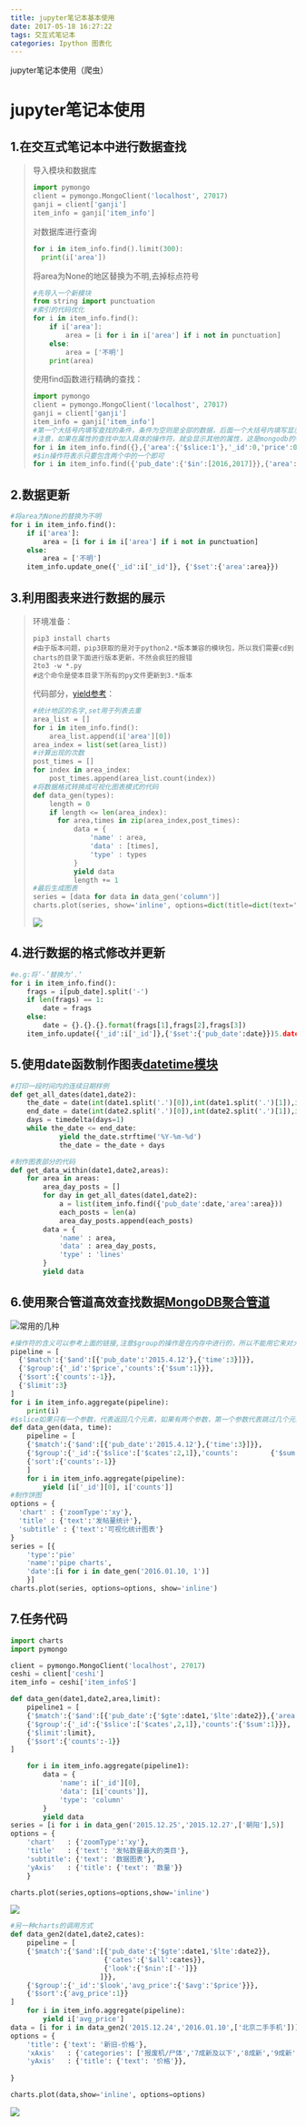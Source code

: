```yaml
---
title: jupyter笔记本基本使用
date: 2017-05-18 16:27:22
tags: 交互式笔记本
categories: Ipython 图表化
---
```

jupyter笔记本使用（爬虫）
<!--more-->
# jupyter笔记本使用

## 1.在交互式笔记本中进行数据查找

> 导入模块和数据库
>
> ```python
> import pymongo
> client = pymongo.MongoClient('localhost', 27017)
> ganji = client['ganji']
> item_info = ganji['item_info']
> ```
>
> 对数据库进行查询
>
> ```python
> for i in item_info.find().limit(300):
> 	print(i['area'])
> ```
>
> 将area为None的地区替换为不明,去掉标点符号
>
> ```python
> #先导入一个新模块
> from string import punctuation
> #索引的代码优化
> for i in item_info.find():
>     if i['area']:
>         area = [i for i in i['area'] if i not in punctuation]
>     else:
>         area = ['不明']
>     print(area)
> ```
>
> 使用find函数进行精确的查找：
>
> ```python
> import pymongo
> client = pymongo.MongoClient('localhost', 27017)
> ganji = client['ganji']
> item_info = ganji['item_info']
> #第一个大括号内填写查找的条件，条件为空则是全部的数据，后面一个大括号内填写显示的条件，value为0表示不显示,$slice进行分片，返回可被分片数据中的第一个。
> #注意，如果在属性的查找中加入具体的操作符，就会显示其他的属性，这是mongodb的特殊显示方式。
> for i in item_info.find({},{'area':{'$slice:1'},'_id':0,'price':0})
> #$in操作符表示只要包含两个中的一个即可
> for i in item_info.find({'pub_date':{'$in':[2016,2017]}},{'area':{'$slice:1'},'_id':0,'price':0})
> ```
>
> 

## 2.数据更新

```python
#将area为None的替换为不明
for i in item_info.find():
    if i['area']:
        area = [i for i in i['area'] if i not in punctuation]
    else:
        area = ['不明']
    item_info.update_one({'_id':i['_id']}, {'$set':{'area':area}})
```

## 3.利用图表来进行数据的展示

> 环境准备：
>
> ```shell
> pip3 install charts
> #由于版本问题，pip3获取的是对于python2.*版本兼容的模块包，所以我们需要cd到charts的目录下面进行版本更新，不然会疯狂的报错
> 2to3 -w *.py
> #这个命令是使本目录下所有的py文件更新到3.*版本
> ```
>
> 代码部分，[yield参考](http://www.cnblogs.com/tqsummer/archive/2010/12/27/1917927.html)：
>
> ```python
> #统计地区的名字,set用于列表去重
> area_list = []
> for i in item_info.find():
>     area_list.append(i['area'][0])
> area_index = list(set(area_list))
> #计算出现的次数
> post_times = []
> for index in area_index:
>     post_times.append(area_list.count(index))
> #将数据格式转换成可视化图表模式的代码
> def data_gen(types):
>     length = 0
>     if length <= len(area_index):
>     	for area,times in zip(area_index,post_times):
>         	data = {
>           	'name' : area,
>           	'data' : [times],
>           	'type' : types
>         	}
>         	yield data
>         	length += 1
> #最后生成图表
> series = [data for data in data_gen('column')]
> charts.plot(series, show='inline', options=dict(title=dict(text='七日内二手物品销售统计')))
> ```
>
> ![](http://omg5mjb8v.bkt.clouddn.com/252E2171-55DD-407C-82B7-A9BAA6F7E82D.png)

## 4.进行数据的格式修改并更新

```python
#e.g:将‘-’替换为‘.‘
for i in item_info.find():
    frags = i[pub_date].split('-')
    if len(frags) == 1:
        date = frags
    else:
        date = {}.{}.{}.format(frags[1],frags[2],frags[3])
    item_info.update({'_id':i['_id']},{'$set':{'pub_date':date}})5.date函数的使用
```

## 5.使用date函数制作图表[datetime模块](https://my.oschina.net/whp/blog/130710)

```python
#打印一段时间内的连续日期样例
def get_all_dates(date1,date2):
    the_date = date(int(date1.split('.')[0]),int(date1.split('.')[1]),int(date1.split('.')[2]))
    end_date = date(int(date2.split('.')[0]),int(date2.split('.')[1]),int(date2.split('.')[2]))
    days = timedelta(days=1)
    while the_date <= end_date:
            yield the_date.strftime('%Y-%m-%d')
            the_date = the_date + days      
```

```python
#制作图表部分的代码
def get_data_within(date1,date2,areas):
    for area in areas:
        area_day_posts = []
        for day in get_all_dates(date1,date2):
            a = list(item_info.find({'pub_date':date,'area':area}))
            each_posts = len(a)
            area_day_posts.append(each_posts)
        data = {
            'name' : area,
            'data' : area_day_posts,
            'type' : 'lines'
        }
        yield data
```

## 6.使用聚合管道高效查找数据[MongoDB聚合管道](http://blog.csdn.net/zhangzhebjut/article/details/16848045)

![常用的几种](http://omg5mjb8v.bkt.clouddn.com/C4DFB493-E981-4C81-BEA9-DE3F088943A2.png)

```python
#操作符的含义可以参考上面的链接,注意$group的操作是在内存中进行的，所以不能用它来对大量个数的文档来进行分组
pipeline = [
  {'$match':{'$and':[{'pub_date':'2015.4.12'},{'time':3}]}},
  {'$group':{'_id':'$price','counts':{'$sum':1}}},
  {'$sort':{'counts':-1}},
  {'$limit':3}
]
for i in item_info.aggregate(pipeline):
    print(i)
#$slice如果只有一个参数，代表返回几个元素，如果有两个参数，第一个参数代表跳过几个元素，第二个参数代表返回几个元素。
def data_gen(data, time):
    pipeline = [
  	{'$match':{'$and':[{'pub_date':'2015.4.12'},{'time':3}]}},
  	{'$group':{'_id':{'$slice':['$cates':2,1]},'counts':		{'$sum':1}}},
  	{'sort':{'counts':-1}}
	]
    for i in item_info.aggregate(pipeline):
    	yield [i['_id'][0], i['counts']]
#制作饼图
options = {
  'chart' : {'zoomType':'xy'},
  'title' : {'text':'发帖量统计'},
  'subtitle' : {'text':'可视化统计图表'}
}
series = [{
  	'type':'pie'
    'name':'pipe charts',
    'date':[i for i in date_gen('2016.01.10, 1')]
    }]
charts.plot(series, options=options, show='inline')
```

## 7.任务代码

```python
import charts
import pymongo

client = pymongo.MongoClient('localhost', 27017)
ceshi = client['ceshi']
item_info = ceshi['item_infoS']

def data_gen(date1,date2,area,limit):
    pipeline1 = [
    {'$match':{'$and':[{'pub_date':{'$gte':date1,'$lte':date2}},{'area':{'$all':area}}]}},
    {'$group':{'_id':{'$slice':['$cates',2,1]},'counts':{'$sum':1}}},
    {'$limit':limit},
    {'$sort':{'counts':-1}}
]

    for i in item_info.aggregate(pipeline1):
        data = {
            'name': i['_id'][0],
            'data': [i['counts']],
            'type': 'column'
        }
        yield data
series = [i for i in data_gen('2015.12.25','2015.12.27',['朝阳'],5)]
options = {
    'chart'   : {'zoomType':'xy'},
    'title'   : {'text': '发帖数量最大的类目'},
    'subtitle': {'text': '数据图表'},
    'yAxis'   : {'title': {'text': '数量'}}
    }

charts.plot(series,options=options,show='inline')
```

![](http://omg5mjb8v.bkt.clouddn.com/9361A126-4FA8-42FF-8811-A3B6D70ABAFE.png)

```python
#另一种charts的调用方式
def data_gen2(date1,date2,cates):
    pipeline = [
    {'$match':{'$and':[{'pub_date':{'$gte':date1,'$lte':date2}},
                       {'cates':{'$all':cates}},
                       {'look':{'$nin':['-']}}
                      ]}},
    {'$group':{'_id':'$look','avg_price':{'$avg':'$price'}}},
    {'$sort':{'avg_price':1}}
]
    for i in item_info.aggregate(pipeline):
        yield i['avg_price']
data = [i for i in data_gen2('2015.12.24','2016.01.10',['北京二手手机'])]
options = {
    'title': {'text': '新旧-价格'},
    'xAxis'   : {'categories': ['报废机/尸体','7成新及以下','8成新','9成新','95成新','99成新', '全新']},
    'yAxis'   : {'title': {'text': '价格'}},
    
}

charts.plot(data,show='inline', options=options)
```

![](http://omg5mjb8v.bkt.clouddn.com/%E5%B1%8F%E5%B9%95%E5%BF%AB%E7%85%A7%202017-05-10%20%E4%B8%8B%E5%8D%881.28.24.png)